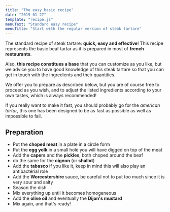 ```yaml
---
title: "The easy basic recipe"
date: "2019-01-27"
template: "recipe.js"
menuText: "Standard easy recipe"
menuTitle: "Start with the regular version of steak tartare"
---
```



The standard recipe of steak tartare: **quick, easy and effective**!
This recipe represents the basic beaf tartar as it is prepared in most of **french restaurants**.

Also, **this recipe constitues a base** that you can customize as you like, but we advice you to have good knowledge of this steak tartare so that you can get in touch with the ingredients and their quantities.

We offer you to prepare as described below, but you are of course free to proceed as you wish, and to adjust the listed ingredients according to your own tastes, which is always recommended!

If you really want to make it fast, you should probably go for the _american tartar_, this one has been designed to be as fast as possible as well as impossible to fail.


## Preparation
- Put the **choped meat** in a plate in a circle form
- Put the **egg yolk** in a small hole you will have digged on top of the meat
- Add the **capers** and the **pickles**, both choped around the beaf
- do the same for the **oignon** (or **shallot**)
- Add the **tabasco** if you like it, keep in mind this will also play an antibactérial role
- Add the **Worcestershire** sauce, be careful not to put too much since it is very sour and salty
- Season the dish
- Mix everything up until it becomes homogeneous
- Add the **olive oil** and eventually the **Dijon's mustard**
- Mix again, and that's ready!

